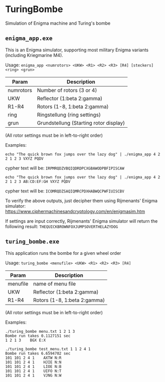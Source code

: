 # TuringBombe
Simulation of Enigma machine and Turing's bombe

## `enigma_app.exe`

This is an Enigma simulator, supporting most military Enigma variants (including Kriegmarine M4).

Usage: `enigma_app <numrotors> <UKW> <R1> <R2> <R3> [R4] [steckers] <ring> <grun>`

| Param    | Description |
|----------|------------------|
|numrotors | Number of rotors (3 or 4)  |
|UKW       | Reflector (1:beta 2:gamma) |
|R1-R4     | Rotors (1-8, 1:beta 2:gamma) |
|ring      | Ringstellung (ring settings) |
|grun      | Grundstellung (Starting rotor display) |

(All rotor settings must be in left-to-right order)

Examples:
```dos
echo "The quick brown fox jumps over the lazy dog" | ./enigma_app 4 2 2 1 2 3 VXYZ PQDV
```
cypher text will be: `IRPMRQDZVBQIQDRDPCXGBAWODPBFIPISCAW`

```dos
echo "The quick brown fox jumps over the lazy dog" | ./enigma_app 4 2 2 1 2 3 AB:CD:EF:GH VXYZ PQDV
```
cypher text will be: `ICOMRQDZSAQIQMRCPDXHABWQCPWFIUISCBV`

To verify the above outputs, just decipher them using Rijmenants' Enigma simulator:
https://www.ciphermachinesandcryptology.com/en/enigmasim.htm

If settings are input correctly, Rijmenants' Enigma simulator will return the following result:
`THEQUICKBROWNFOXJUMPSOVERTHELAZYDOG`

## `turing_bombe.exe`

This application runs the bombe for a given wheel order

Usage: `turing_bombe <menufile> <UKW> <R1> <R2> <R3> [R4]`

| Param    | Description |
|----------|------------------|
|menufile  | name of menu file |
|UKW       | Reflector (1:beta 2:gamma) |
|R1-R4     | Rotors (1-8, 1:beta 2:gamma) |

(All rotor settings must be in left-to-right order)

Examples:

```dos
./turing_bombe menu.txt 1 2 1 3
Bombe run takes 0.1127151 sec
1 2 1 3    BGX E:X
```

```dos
./turing_bombe test_menu.txt 1 1 2 4 1
Bombe run takes 6.6594702 sec
101 101 2 4 1    AXTW N:R
101 101 2 4 1    HJIE N:N
101 101 2 4 1    LIOE N:B
101 101 2 4 1    UIFO N:T
101 101 2 4 1    VJNG N:W
```
